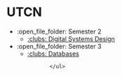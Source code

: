 # UTCN
<ul>
   <li>:open_file_folder: Semester 2
    <ul>
      <li>
        <a href="https://github.com/ruxipop/UTCN/tree/main/Digital%20Systems%20Design/Project"> 
          :clubs:  Digital Systems Design
        </a>
      </li>
    </ul>
  </li>
  
   
   <li>:open_file_folder: Semester 3
    <ul>
      <li>
        <a href="https://github.com/ruxipop/UTCN/tree/main/Databases"> 
          :clubs:  Databases
        </a>
      </li>
       
      
       
       
       
       
           </ul>
   </li>
       
  
  
   </ul>
